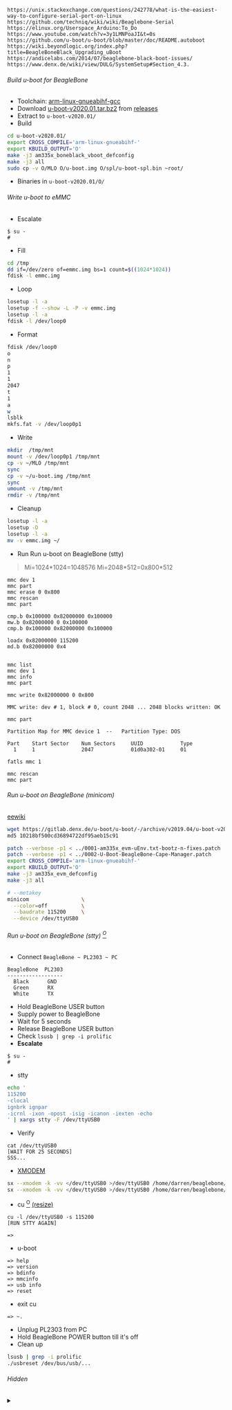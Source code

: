 ```
https://unix.stackexchange.com/questions/242778/what-is-the-easiest-way-to-configure-serial-port-on-linux
https://github.com/techniq/wiki/wiki/Beaglebone-Serial
https://elinux.org/Userspace_Arduino:To_Do
https://www.youtube.com/watch?v=3y1LMNPoaJI&t=0s
https://github.com/u-boot/u-boot/blob/master/doc/README.autoboot
https://wiki.beyondlogic.org/index.php?title=BeagleBoneBlack_Upgrading_uBoot
https://andicelabs.com/2014/07/beaglebone-black-boot-issues/
https://www.denx.de/wiki/view/DULG/SystemSetup#Section_4.3.
```

###### Build u-boot for BeagleBone

* Toolchain: [arm-linux-gnueabihf-gcc](https://aur.archlinux.org/packages/arm-linux-gnueabihf-gcc/)
* Download [u-boot-v2020.01.tar.bz2](https://gitlab.denx.de/u-boot/u-boot/-/archive/v2020.01/u-boot-v2020.01.tar.bz2) from [releases](https://gitlab.denx.de/u-boot/u-boot/-/tags)
* Extract to `u-boot-v2020.01/`
* Build
```bash
cd u-boot-v2020.01/
export CROSS_COMPILE='arm-linux-gnueabihf-'
export KBUILD_OUTPUT='O'
make -j3 am335x_boneblack_vboot_defconfig
make -j3 all
sudo cp -v O/MLO O/u-boot.img O/spl/u-boot-spl.bin ~root/
```
* Binaries in `u-boot-v2020.01/O/`

###### Write u-boot to eMMC
* Escalate
```
$ su -
#
```
* Fill
```bash
cd /tmp
dd if=/dev/zero of=emmc.img bs=1 count=$((1024*1024))
fdisk -l emmc.img
```
* Loop
```bash
losetup -l -a
losetup -f --show -L -P -v emmc.img
losetup -l -a
fdisk -l /dev/loop0
```
* Format
```bash
fdisk /dev/loop0
o
n
p
1
1
2047
t
1
a
w
lsblk
mkfs.fat -v /dev/loop0p1
```
* Write
```bash
mkdir  /tmp/mnt
mount -v /dev/loop0p1 /tmp/mnt
cp -v ~/MLO /tmp/mnt
sync
cp -v ~/u-boot.img /tmp/mnt
sync
umount -v /tmp/mnt
rmdir -v /tmp/mnt
```
* Cleanup
```bash
losetup -l -a
losetup -D
losetup -l -a
mv -v emmc.img ~/
```
* Run Run u-boot on BeagleBone (stty)
> Mi=1024\*1024=1048576
> Mi=2048\*512=0x800\*512
```
mmc dev 1
mmc part
mmc erase 0 0x800
mmc rescan
mmc part

cmp.b 0x100000 0x82000000 0x100000
mw.b 0x82000000 0 0x100000
cmp.b 0x100000 0x82000000 0x100000

loadx 0x82000000 115200
md.b 0x82000000 0x4

```
```

mmc list
mmc dev 1
mmc info
mmc part

mmc write 0x82000000 0 0x800

MMC write: dev # 1, block # 0, count 2048 ... 2048 blocks written: OK

mmc part

Partition Map for MMC device 1  --   Partition Type: DOS

Part    Start Sector    Num Sectors     UUID            Type
  1     1               2047            01d0a302-01     01

fatls mmc 1

mmc rescan
mmc part
```

###### Run u-boot on BeagleBone (minicom)

[eewiki](https://www.digikey.com/eewiki/display/linuxonarm/BeagleBone+Black#BeagleBoneBlack-Bootloader:U-Boot)

```bash
wget https://gitlab.denx.de/u-boot/u-boot/-/archive/v2019.04/u-boot-v2019.04.tar.bz2
md5 10218bf500cd36894722df95aeb15c91

patch --verbose -p1 < ../0001-am335x_evm-uEnv.txt-bootz-n-fixes.patch
patch --verbose -p1 < ../0002-U-Boot-BeagleBone-Cape-Manager.patch
export CROSS_COMPILE='arm-linux-gnueabihf-'
export KBUILD_OUTPUT='O'
make -j3 am335x_evm_defconfig
make -j3 all

```

```bash
# --metakey
minicom                 \
  --color=off           \
  --baudrate 115200     \
  --device /dev/ttyUSB0
```

###### Run u-boot on BeagleBone (stty) [<sup>O</sup>](https://www.denx.de/wiki/view/DULG/SystemSetup#Section_4.2.)

* Connect `BeagleBone ~ PL2303 ~ PC`
```
BeagleBone  PL2303
------------------
  Black      GND
  Green      RX
  White      TX
```
* Hold BeagleBone USER button
* Supply power to BeagleBone
* Wait for 5 seconds
* Release BeagleBone USER button
* Check `lsusb | grep -i prolific`
* **Escalate**
```
$ su -
# 
```
* stty
```bash
echo '
115200
-clocal
ignbrk ignpar
-icrnl -ixon -opost -isig -icanon -iexten -echo
' | xargs stty -F /dev/ttyUSB0
```
* Verify
```
cat /dev/ttyUSB0
[WAIT FOR 25 SECONDS]
SSS...
```
* [XMODEM](http://e2e.ti.com/support/processors/f/791/t/803163?Linux-AM3358-Serial-transfer-of-files)
```bash
sx --xmodem -k -vv </dev/ttyUSB0 >/dev/ttyUSB0 /home/darren/beaglebone/u-boot-v2020.01/O/spl/u-boot-spl.bin
sx --xmodem -k -vv </dev/ttyUSB0 >/dev/ttyUSB0 /home/darren/beaglebone/u-boot-v2020.01/O/u-boot.img
```
* cu [<sup>O</sup>](https://access.redhat.com/solutions/209663) [(resize)](https://wiki.archlinux.org/index.php/Working_with_the_serial_console#Troubleshooting)
```
cu -l /dev/ttyUSB0 -s 115200
[RUN STTY AGAIN]

=> 
```
* u-boot
```?
=> help
=> version
=> bdinfo
=> mmcinfo
=> usb info
=> reset
```
* exit cu
```
=> ~.

```
* Unplug PL2303 from PC
* Hold BeagleBone POWER button till it's off
* Clean up
``` bash
lsusb | grep -i prolific
./usbreset /dev/bus/usb/...
```

###### Hidden

<details><summary>&nbsp;</summary>

Example serial port setup that works

stty -aF /dev/ttyUSB0
```
speed 115200 baud; rows 0; columns 0; line = 0;
intr = ^C; quit = ^\; erase = ^?; kill = ^U; eof = ^D; eol = <undef>; eol2 = <undef>; swtch = <undef>; start = ^Q; stop = ^S;
susp = ^Z; rprnt = ^R; werase = ^W; lnext = ^V; discard = ^O; min = 1; time = 0;
-parenb -parodd -cmspar cs8 hupcl -cstopb cread -clocal -crtscts
ignbrk -brkint ignpar -parmrk -inpck -istrip -inlcr -igncr -icrnl -ixon -ixoff -iuclc -ixany -imaxbel -iutf8
-opost -olcuc -ocrnl onlcr -onocr -onlret -ofill -ofdel nl0 cr0 tab0 bs0 vt0 ff0
-isig -icanon -iexten -echo echoe echok -echonl -noflsh -xcase -tostop -echoprt echoctl echoke -flusho -extproc
```

Run u-boot on BeagleBone [(kermit)](http://www.kermitproject.org/) [<sup>O</sup>](https://www.denx.de/wiki/view/DULG/SystemSetup#Section_4.3.)

* Launch ckermit
```
$ su -
# ckermit
C-Kermit>set port /dev/ttyUSB0
C-Kermit>set speed 115200
C-Kermit>set handshake none
C-Kermit>set flow-control none
C-Kermit>set serial 8n1
C-Kermit>connect
[Wait for CCC]
<Ctrl-\> <C>
```
* Send `u-boot-spl.bin` and `u-boot.img`
```
C-Kermit>set protocol xmodem
C-Kermit>set send timeout 90 fixed
C-Kermit>set retry 0
C-Kermit>send /home/darren/beaglebone/u-boot-v2020.01/O/spl/u-boot-spl.bin
C-Kermit>send /home/darren/beaglebone/u-boot-v2020.01/O/u-boot.img
C-Kermit>connect

=> 
```

Misc

```
https://gitlab.denx.de/u-boot/u-boot
Building the Software:
======================

http://infocenter.arm.com/help/index.jsp?topic=/com.arm.doc.set.boards/index.html
./tools/genboardscfg.py -j 3

gitclear

make -j3 vexpress_ca9x4_defconfig

git check-ignore * | xargs file
file * spl/* | grep -v -F -e ASCII -e directory | less -S

find .                      \
-type  f                 -a \
\(                          \
  -iname \*dtb           -o \
  -iname \*bin           -o \
  -iname \*img           -o \
  -iname \*spl           -o \
  -iname \*spl\*bin\*    -o \
  -iname \*spl\*dtb\*    -o \
  -iname \*spl\*img\*    -o \
  -iname \*u-boot        -o \
  -iname \*u-boot\*bin\* -o \
  -iname \*u-boot\*dtb\* -o \
  -iname \*u-boot\*img\* -o \
  -iname mlo\*              \
\)

https://dev.to/rulyrudel/how-to-execute-u-boot-on-qemu-system-arm-2b22
k=./O/u-boot
qemu-system-arm \
  -machine vexpress-a9 \
  -nographic \
  -no-reboot \
  -kernel "$k"

Monitor Commands - Overview:
============================


https://www.qemu.org/docs/master/qemu-doc.html#index-Ctrl_002da-x
Ctrl-a x


https://wiki.archlinux.org/index.php/Working_with_the_serial_console

https://stackoverflow.com/questions/38279621/how-to-send-boot-files-over-uart

http://www.denx.de/wiki/view/DULG/SystemSetup#Section_4.3

http://www.kermitproject.org/onlinebooks/usingckermit3e.pdf
Page 64(74)
8 data bits, No parity, 1 stop bit (8N1)
"SET SERIAL 8N1" == "SET PARITY NONE, SET STOP-BITS 1, SET TERM BYTE 8"


set line /dev/ttyUSB0
set carrier-watch off


robust
set file type bin
set file name lit
set rec pack 1000
set send pack 1000
set window 5


RNDIS

IP & mask

sudo cat /proc/tty/driver/serial

cu \
  --line /dev/ttyUSB0 \
  --parity=none \
  --speed=115200 \
  --debug all \



```

</details>
